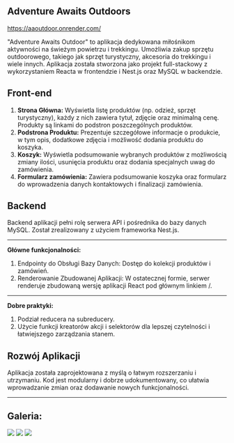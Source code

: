## Adventure Awaits Outdoors

https://aaoutdoor.onrender.com/

"Adventure Awaits Outdoor" to aplikacja dedykowana miłośnikom aktywności na świeżym powietrzu i trekkingu. Umożliwia zakup sprzętu outdoorowego, takiego jak sprzęt turystyczny, akcesoria do trekkingu i wiele innych. Aplikacja została stworzona jako projekt full-stackowy z wykorzystaniem Reacta w frontendzie i Nest.js oraz MySQL w backendzie.

## Front-end
1. **Strona Główna:** Wyświetla listę produktów (np. odzież, sprzęt turystyczny), każdy z nich zawiera tytuł, zdjęcie oraz minimalną cenę. Produkty są linkami do podstron poszczególnych produktów.
2. **Podstrona Produktu:** Prezentuje szczegółowe informacje o produkcie, w tym opis, dodatkowe zdjęcia i możliwość dodania produktu do koszyka.
3. **Koszyk:** Wyświetla podsumowanie wybranych produktów z możliwością zmiany ilości, usunięcia produktu oraz dodania specjalnych uwag do zamówienia.
4. **Formularz zamówienia:** Zawiera podsumowanie koszyka oraz formularz do wprowadzenia danych kontaktowych i finalizacji zamówienia.

## Backend

Backend aplikacji pełni rolę serwera API i pośrednika do bazy danych MySQL. Został zrealizowany z użyciem frameworka Nest.js.

---

**Główne funkcjonalności:**

1. Endpointy do Obsługi Bazy Danych: Dostęp do kolekcji produktów i zamówień.
2. Renderowanie Zbudowanej Aplikacji: W ostatecznej formie, serwer renderuje zbudowaną wersję aplikacji React pod głównym linkiem /.
---

**Dobre praktyki:**

1. Podział reducera na subreducery.
2. Użycie funkcji kreatorów akcji i selektorów dla lepszej czytelności i łatwiejszego zarządzania stanem.


## Rozwój Aplikacji
Aplikacja została zaprojektowana z myślą o łatwym rozszerzaniu i utrzymaniu. Kod jest modularny i dobrze udokumentowany, co ułatwia wprowadzanie zmian oraz dodawanie nowych funkcjonalności.

---

## Galeria:

<img src= "https://ibb.co/5MPFRM6">
<img src= "https://ibb.co/zJhJ1Qf">
<img src= "https://ibb.co/jhcT0gD">
